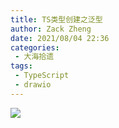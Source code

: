 ```yaml
---
title: TS类型创建之泛型
author: Zack Zheng
date: 2021/08/04 22:36
categories:
 - 大海拾遗
tags:
 - TypeScript
 - drawio
---
```


![](https://gitee.com/zackzhengxy/picGallery/raw/main/imgs/TS类型创建之泛型.svg)
